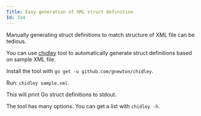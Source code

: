 ```yaml
---
Title: Easy generation of XML struct definition
Id: 334
---
```


Manually generating struct definitions to match structure of XML file can be tedious.

You can use [chidley](https://github.com/gnewton/chidley) tool to automatically generate struct definitions based on sample XML file.

Install the tool with `go get -u github.com/gnewton/chidley`.

Run: `chidley sample.xml`.

This will print Go struct definitions to stdout.

The tool has many options. You can get a list with `chidley -h`.
